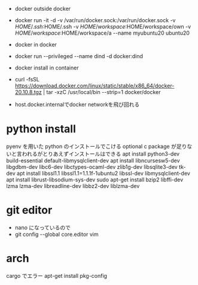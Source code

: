 - docker outside docker
- docker run -it -d -v /var/run/docker.sock:/var/run/docker.sock -v $HOME/.ssh:$HOME/.ssh -v $HOME/workspace:$HOME/workspace/own -v $HOME/workspace:$HOME/workspace/a --name myubuntu20 ubuntu20

  <!-- restartはダメ -->
  <!-- - docker restart -v /var/run/docker.sock:/var/run/docker/sock -v ~/.ssh:~/.ssh myubuntu22 -->

- docker in docker
- docker run --privileged --name dind -d docker:dind

- docker install in container
- curl -fsSL https://download.docker.com/linux/static/stable/x86_64/docker-20.10.8.tgz | tar -xzC /usr/local/bin --strip=1 docker/docker


- host.docker.internalでdocker networkを飛び回れる

# python install

pyenv を用いた python のインストールでこける
optional c package が足りないと言われるがとりあえずインストールはできる
apt install python3-dev build-essential default-libmysqlclient-dev
apt install libncursesw5-dev libgdbm-dev libc6-dev libctypes-ocaml-dev zlib1g-dev libsqlite3-dev tk-dev
apt install libssl1.1 libssl1.1=1.1.1f-1ubuntu2 libssl-dev libmysqlclient-dev
apt install librust-libsodium-sys-dev
sudo apt-get install bzip2 libffi-dev lzma lzma-dev libreadline-dev libbz2-dev liblzma-dev

# git editor

- nano になっているので
- git config --global core.editor vim
# arch
cargo でエラー
apt-get install pkg-config
